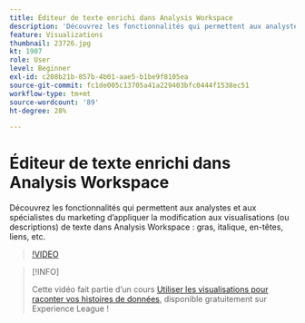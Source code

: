 ```yaml
---
title: Éditeur de texte enrichi dans Analysis Workspace
description: 'Découvrez les fonctionnalités qui permettent aux analystes et aux spécialistes du marketing d’appliquer la modification aux visualisations (ou descriptions) de texte dans Analysis Workspace : gras, italique, en-têtes, liens, etc.'
feature: Visualizations
thumbnail: 23726.jpg
kt: 1907
role: User
level: Beginner
exl-id: c208b21b-857b-4b01-aae5-b1be9f8105ea
source-git-commit: fc1de005c13705a41a229403bfc0444f1538ec51
workflow-type: tm+mt
source-wordcount: '89'
ht-degree: 28%

---
```


# Éditeur de texte enrichi dans Analysis Workspace

Découvrez les fonctionnalités qui permettent aux analystes et aux spécialistes du marketing d’appliquer la modification aux visualisations (ou descriptions) de texte dans Analysis Workspace : gras, italique, en-têtes, liens, etc.

>[!VIDEO](https://video.tv.adobe.com/v/23726/?quality=12&learn=on)

>[!INFO]
>
> Cette vidéo fait partie d’un cours [Utiliser les visualisations pour raconter vos histoires de données](https://experienceleague.adobe.com/?recommended=Analytics-U-1-2021.1.visualizations&amp;lang=fr), disponible gratuitement sur Experience League !
